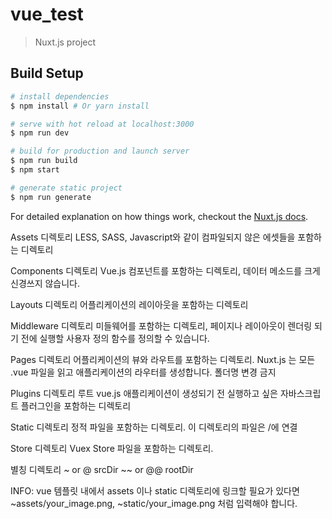# vue_test

> Nuxt.js project

## Build Setup

``` bash
# install dependencies
$ npm install # Or yarn install

# serve with hot reload at localhost:3000
$ npm run dev

# build for production and launch server
$ npm run build
$ npm start

# generate static project
$ npm run generate
```

For detailed explanation on how things work, checkout the [Nuxt.js docs](https://github.com/nuxt/nuxt.js).

Assets 디렉토리 
LESS, SASS, Javascript와 같이 컴파일되지 않은 에셋들을 포함하는 디렉토리

Components 디렉토리
Vue.js 컴포넌트를 포함하는 디렉토리, 데이터 메소드를 크게 신경쓰지 않습니다. 

Layouts 디렉토리
어플리케이션의 레이아웃을 포함하는 디렉토리

Middleware 디렉토리
미들웨어를 포함하는 디렉토리, 페이지나 레이아웃이 렌더링 되기 전에 실행할 사용자 정의 함수를 정의할 수 있습니다. 

Pages 디렉토리
어플리케이션의 뷰와 라우트를 포함하는 디렉토리. Nuxt.js 는 모든 .vue 파일을 읽고 애플리케이션의 라우터를 생성합니다. 폴더명 변경 금지

Plugins 디렉토리
루트 vue.js 애플리케이션이 생성되기 전 실행하고 싶은 자바스크립트 플러그인을 포함하는 디렉토리

Static 디렉토리
정적 파일을 포함하는 디렉토리. 이 디렉토리의 파일은 /에 연결

Store 디렉토리
Vuex Store 파일을 포함하는 디렉토리. 

별칭	디렉토리
~ or @	srcDir
~~ or @@	rootDir

INFO: vue 템플릿 내에서 assets 이나 static 디렉토리에 링크할 필요가 있다면 ~assets/your_image.png, ~static/your_image.png 처럼 입력해야 합니다.